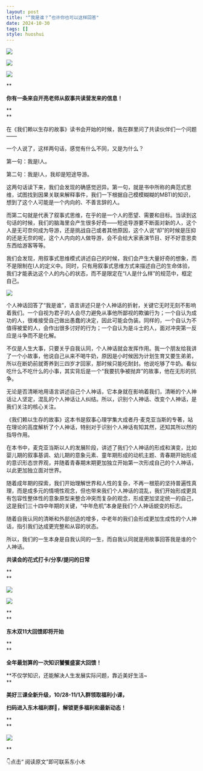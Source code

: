 ```yaml
---
layout: post
title: "“我是谁？”也许你也可以这样回答"
date: 2024-10-30
tags: []
style: huoshui
---
```


![](/assets/post_images/2024-10-30-17319182389990.8825904663066535.jpeg)



![](/assets/post_images/2024-10-30-17319182388700.9648314441366492.jpeg)

![](/assets/post_images/2024-10-30-17319182391300.39409251908160337.png)

**

**你有一条来自开亮老师从叙事共读营发来的信息！**

**  
**

在《我们赖以生存的故事》读书会开始的时候，我在群里问了共读伙伴们一个问题——

  

一个人说了，这样两句话，感觉有什么不同，又是为什么？

  

第一句：我是I人。

第二句：我是I人，我却是短途导游。

  

这两句话读下来，我们会发现的确感觉迥异。第一句，就是书中所称的典范式思维，试图找到因果关联来解释事件，我们一下根据自己模模糊糊的MBTI的知识，想到了这个人可能是一个内向的、不善言辞的人。

  

而第二句就是代表了叙事式思维，在乎的是一个人的愿望、需要和目标。当读到这句话的时候，我们的脑海里会产生很多好奇——短途导游要不断面对新的人，这个人是无可奈何成为导游，还是挑战自己或者其他原因，这个人说“却”的时候是压抑的还是无奈的呢，这个人内向的人做导游，会不会给大家表演节目、好不好意思卖东西给游客等等。

  

我们会发现，用叙事式思维模式讲述自己的时候，我们会产生大量好奇的想象，而不是限制在I人的定义中。同时，只有用叙事式思维方式来描述自己的生命体验，我们才能表达这个人的内心的状态，而不是限定在“I人是什么样”的规范中，框定自己。

  

![](/assets/post_images/2024-10-30-17319182390110.9437962915755447.jpeg)

个人神话回答了“我是谁”，语言讲述只是个人神话的折射，关键它无时无刻不影响着我们。一个自视为君子的人会尽力避免从事他所鄙视的欺骗行为；一个自认为成功的人，很难接受自己做出愚蠢的决定，因此可能会伪装。同样的，一个自认为不值得被爱的人，会作出很多讨好的行为；一个自认为是斗士的人，面对冲突第一反应是斗争而不是化解。

  

不仅是人生大事，只要关乎自我认同，个人神话就会发挥作用。我一个朋友给我讲了一个小故事，他说自己从来不喝牛奶，原因是小时候因为计划生育又要生弟弟，所以在断奶前就寄养到三四岁才回家，那时候只能吃耐封。他说吃够了牛奶。看似吃什么不吃什么的小事，其实背后是一个“我要抗争被抛弃”的故事，他在无形的抗争。

  

无论是否清晰地用语言讲述自己个人神话，它本身就在影响着我们，清晰的个人神话让人坚定，混乱的个人神话让人纠结。所以，识别个人神话、改变个人神话，是我们关注的核心关注。

  

《我们赖以生存的故事》这本书是叙事心理学集大成者丹·麦克亚当斯的专著，站在理论的高度解析了个人神话，特别对于识别个人神话有知其然，还知其所以然的指导作用。

  

在本书中，麦克亚当斯以人的发展阶段，讲述了我们个人神话的形成和演变，比如婴儿期的叙事基调、幼儿期的意象元素、童年期形成的动机主题、青春期开始形成的意识形态世界观，并随着青春期末期更加独立开始第一次形成自己的个人神话，以此更加独立面对世界。

  

随着成年期的探索，我们开始理解世界和人性的复杂，不再一根筋的坚持普遍性真理，而是成多元的情境性观念，但也带来我们个人神话的混乱，我们开始形成更具有包容性整体性的意象原型来整合冲突而复杂的观念，形成更加坚定统一的自己，这是我们三十四中年期的关键，“中年危机”本身是我们个人神话蜕变的标志。

  

随着自我认同的清晰和外部创造的增多，中老年的我们会形成更加生成性的个人神话，指引我们达成更完整和从容的状态。

  

所以，我们的一生本身是自我认同的一生，而自我认同就是用故事回答我是谁的个人神话。

  

  

**共读会的花式打卡/分享/提问的日常**

**  
**

![](/assets/post_images/2024-10-30-17319182391370.37994256259460646.png)

![](/assets/post_images/2024-10-30-17319182388430.16683013393205237.png)

**  
**



**东木双11大回馈即将开始**

**  
**

**全年最划算的一次知识饕餮盛宴大回馈！**

**不仅学知识，还能解决人生发展实际问题，靠近美好生活~  
**

**美好三课全新升级，10/28-11/1入群领取福利小课，**

**扫码进入东木福利群🎁，解锁更多福利和最新动态！**

**  
**

![](/assets/post_images/2024-10-30-17319182390350.24208225942267725.webp)

**

👇点击“ 阅读原文”即可联系东小木